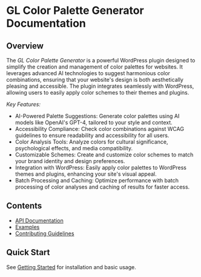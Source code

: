 # GL Color Palette Generator Documentation

## Overview
The *GL Color Palette Generator* is a powerful WordPress plugin designed to simplify the creation and management of color palettes for websites. It leverages advanced AI technologies to suggest harmonious color combinations, ensuring that your website's design is both aesthetically pleasing and accessible. The plugin integrates seamlessly with WordPress, allowing users to easily apply color schemes to their themes and plugins.

*Key Features:*

- AI-Powered Palette Suggestions: Generate color palettes using AI models like OpenAI's GPT-4, tailored to your style and context.
- Accessibility Compliance: Check color combinations against WCAG guidelines to ensure readability and accessibility for all users.
- Color Analysis Tools: Analyze colors for cultural significance, psychological effects, and media compatibility.
- Customizable Schemes: Create and customize color schemes to match your brand identity and design preferences.
- Integration with WordPress: Easily apply color palettes to WordPress themes and plugins, enhancing your site's visual appeal.
- Batch Processing and Caching: Optimize performance with batch processing of color analyses and caching of results for faster access.

## Contents
- [API Documentation](API/README.md)
- [Examples](examples/README.md)
- [Contributing Guidelines](../CONTRIBUTING.md)

## Quick Start
See [Getting Started](getting-started.md) for installation and basic usage.
